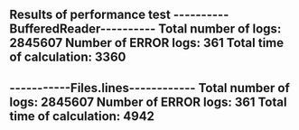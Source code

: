 Results of performance test
----------BufferedReader----------
Total number of logs: 2845607
Number of ERROR logs: 361
Total time of calculation: 3360
----------------------------------
-----------Files.lines------------
Total number of logs: 2845607
Number of ERROR logs: 361
Total time of calculation: 4942
----------------------------------